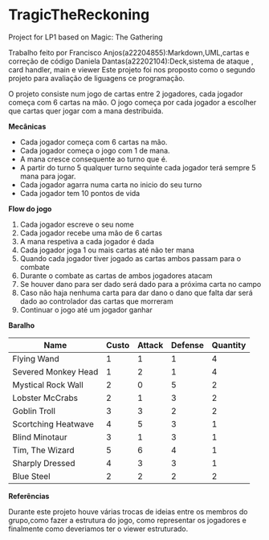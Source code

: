 # TragicTheReckoning
Project for LP1 based on Magic: The Gathering

Trabalho feito por Francisco Anjos(a22204855):Markdown,UML,cartas e correção de código
		   Daniela Dantas(a22202104):Deck,sistema de ataque , card handler, main e viewer
Este projeto foi nos proposto como o segundo projeto para avaliação de liguagens ce programação.

O projeto consiste num jogo de cartas entre 2 jogadores, cada jogador começa com 6 cartas na mão.
O jogo começa por cada jogador a escolher que cartas quer jogar com a mana destribuida.

**Mecânicas**

 - Cada jogador começa com 6 cartas na mão.
 - Cada jogador começa o jogo com 1 de mana.
 - A mana cresce consequente ao turno que é.
 - A partir do turno 5 qualquer turno sequinte cada jogador terá sempre 5 mana para jogar.
 - Cada jogador agarra numa carta no inicio do seu turno 
 - Cada jogador tem 10 pontos de vida 

**Flow do jogo**

1. Cada jogador escreve o seu nome 
2. Cada jogador recebe uma mão de 6 cartas
3. A mana respetiva a cada jogador é dada
4. Cada jogador joga 1 ou mais cartas até não ter mana
5. Quando cada jogador tiver jogado  as cartas ambos passam para o combate
6. Durante o combate as cartas de ambos jogadores atacam 
7. Se houver dano para ser dado será dado para a próxima carta no campo
8. Caso não haja nenhuma carta para dar dano o dano que falta dar será dado ao controlador das cartas que morreram 
9. Continuar o jogo até um jogador ganhar 

**Baralho**

|Name|Custo|Attack|Defense| Quantity |
|-------|--------|-----|-----|-------|
|Flying Wand|1|1|1|4|
|Severed Monkey Head|1|2|1|4|
|Mystical Rock Wall|2|0|5|2|
|Lobster McCrabs|2|1|3|2|
|Goblin Troll|3|3|2|2|
|Scortching Heatwave|4|5|3|1|
|Blind Minotaur|3|1|3|1|
|Tim, The Wizard|5|6|4|1|
|Sharply Dressed|4|3|3|1|
|Blue Steel|2|2|2|2|

**Referências**

Durante este projeto houve várias trocas de ideias entre os membros do grupo,como fazer a estrutura do jogo, como representar os jogadores e finalmente como deveriamos ter o viewer estruturado.